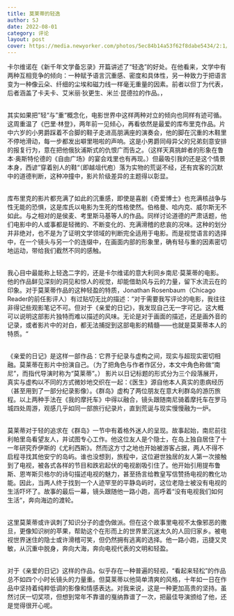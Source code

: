 ```yaml
---
title: 莫莱蒂的轻逸
author: SJ
date: 2022-08-01
category: 评论
layout: post
cover: https://media.newyorker.com/photos/5ec84b14a53f62f8dabe5434/2:1/w_2560,h_1280,c_limit/Brody-CaroDiario.jpg
---
```


卡尔维诺在《新千年文学备忘录》开篇讲述了“轻逸”的好处。在他看来，文学中有两种互相竞争的倾向：一种赋予语言沉重感、密度和具体性，另一种致力于把语言变为一种像云朵、纤细的尘埃和磁力线一样毫无重量的因素。前者以但丁为代表，后者涵盖了卡夫卡、艾米丽·狄更生、米兰·昆德拉的作品。，<br><br>

其实如果把”轻“与”重“概念化，电影世界中这样两种对立的倾向也同样有迹可循。这周重温了《巴里·林登》，两年前一见倾心，再看依然是最爱的库布里克作品。片中六岁的小男爵踩着不合脚的鞋子走进高朋满座的演奏会，他的脚在沉重的木鞋里不停地滑动，每一步都发出噼里啪啦的声响。这是小男爵同母异父的兄弟刻意安排的报复行为，意在把他俄狄浦斯式的仇恨广而告之。（这样天真挑衅者的形象在鲁本·奥斯特伦德的《自由广场》的宴会戏里也有再现。）但最吸引我的还是这个情景本身，西谚”穿着别人的鞋“（即越俎代庖）落为实物的荒诞不经，还有宾客的沉默中的道德判断，这种冲撞中，影片阶级差异的主题得以彰显。<br><br>

库布里克的影片都充满了如此的沉重感，即使是喜剧《奇爱博士》也充满核战争与性无能的恐惧，这是库氏以电影为生死的性格使然。伯格曼、哈内克、威尔斯无不如此。与之相对的是侯麦、考里斯马基等人的作品。同样讨论道德的严肃话题，他们电影中的人或事都是轻微的、不断变化的、充满滑稽的悲哀的况味。这种的划分并非绝对，也不是为了证明文学领域的判断完全适用于电影。而是视觉语言的选择中，在一个镜头与另一个的连缀中，在画面内部的形象里，确有轻与重的因素密切地运动，带给我们截然不同的感触。<br><br>

我心目中最能称上轻逸二字的，还是卡尔维诺的意大利同乡南尼·莫莱蒂的电影。他的作品鲜见深刻的洞见和惊人的视觉，却能借助风与云的力量，留下水流云在的印象。对于莫莱蒂作品的这种轻盈的特质，Jonathan Rosenbaum（Chicago Reader的前任影评人）有过贴切无比的描述：“对于需要我写评论的电影，我往往非得记些观影笔记不可。但对于《亲爱的日记》，我发现自己无一字可记。这大概可以说明这部影片独特而难以描述的风味。无论是对于画面的描述，还是画外音的记录，或者影片中的对白，都无法捕捉到这部电影的精髓——也就是莫莱蒂本人的特质。“<br><br>

《亲爱的日记》是这样一部作品：它界于纪录与虚构之间，现实与超现实密切相融。莫莱蒂在影片中扮演自己。（为了把角色与作者作区分，本文中角色称做“南尼”，而指代导演时称为“莫莱蒂”。） 影片以日记标题的形式分为三个段落展开，真实与虚构以不同的方式微妙地交织在一起：《医生》源自他本人真实的患病经历（甚至用到了一部分纪录影像）。《群岛》虚构了两位朋友在意大利群岛的游历旅程。以上两种手法在《我的摩托车》中得以融合，镜头跟随南尼骑着摩托车在罗马城四处周游，观感几乎如同一部旅行纪录片，直到荒诞与现实慢慢融为一炉。<br><br>

莫莱蒂对于轻的追求在《群岛》一节中有着格外迷人的呈现。故事起始，南尼前往利帕里岛看望友人，并试图专心工作。他这位友人是个隐士，在岛上独自居住了十一年研究乔伊斯的《尤利西斯》。然而这方寸之地也开始被游客占据，两人不得不启程寻找其他安宁的岛屿。谁也没想到，旅程中，这位避世独居的友人第一次接触到了电视，被各式各样的节目和跌宕起伏的电视剧吸引住了。他开始引用提布鲁斯、恩岑斯贝格尔的诗句描述电视的魅力，甚至扬言给教皇写信赞扬电视的教化功能。因此，当两人终于找到一个人迹罕至的平静岛屿时，这位老隐士被没有电视的生活吓坏了。故事的最后一幕，镜头跟随他一路小跑，高呼着“没有电视我们如何生活“，奔向海边的渡轮。<br><br>

这里莫莱蒂或许讽刺了知识分子的虚伪做派。但在这个故事里电视不太像邪恶的撒旦，更像知识树的苹果，帮助这个在形而上的世界里沉迷太久的人回归家乡。被电视世界迷住的隐士或许滑稽可笑，但仍然拥有逃离的选择。他一路小跑，迅捷又灵敏，从沉重中脱身，奔向大海，奔向电视代表的文明和轻盈。<br><br>

对于《亲爱的日记》这样的作品，似乎存在一种普遍的轻视，“看起来轻松”的作品总不如四个小时长镜头的力量重。但莫莱蒂以他简单清爽的风格，十年如一日在作品中坚持着纯粹低调的影像和情感表达。对我来说，这是一种更加高贵的坚持。虽然讨厌一切奖项，但想到常年不靠谱的戛纳靠谱了一次，把最佳导演颁给了他，还是觉得很开心呢。